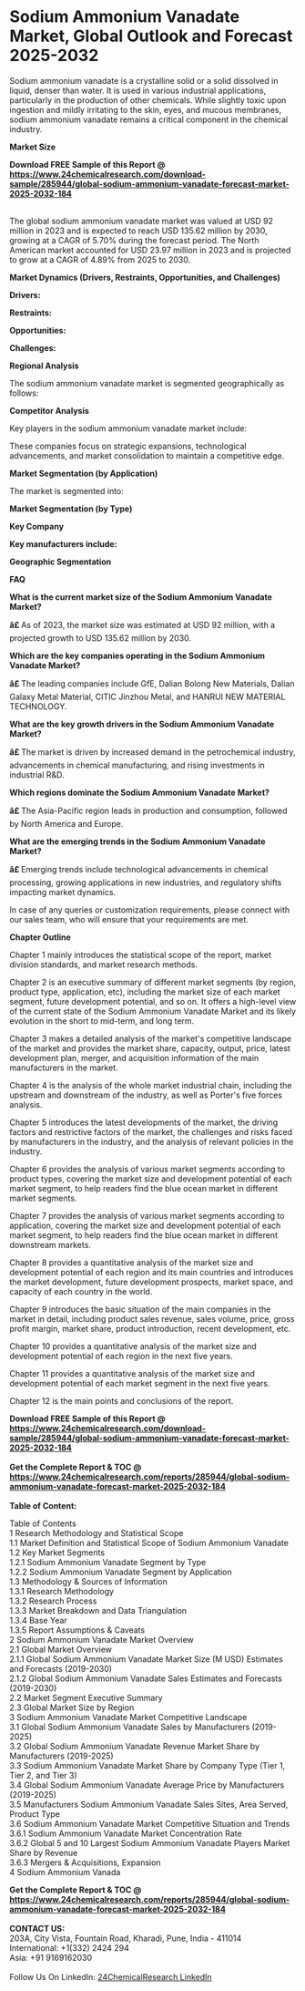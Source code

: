 <h1>Sodium Ammonium Vanadate Market, Global Outlook and Forecast 2025-2032</h1><p>Sodium ammonium vanadate is a crystalline solid or a solid dissolved in liquid, denser than water. It is used in various industrial applications, particularly in the production of other chemicals. While slightly toxic upon ingestion and mildly irritating to the skin, eyes, and mucous membranes, sodium ammonium vanadate remains a critical component in the chemical industry.</p><p>
<strong>Market Size</strong></p><p>
</p><div><b>Download FREE Sample of this Report @ 
            <a href="https://www.24chemicalresearch.com/download-sample/285944/global-sodium-ammonium-vanadate-forecast-market-2025-2032-184">
            https://www.24chemicalresearch.com/download-sample/285944/global-sodium-ammonium-vanadate-forecast-market-2025-2032-184</a></b></div><br><p>The global sodium ammonium vanadate market was valued at USD 92 million in 2023 and is expected to reach USD 135.62 million by 2030, growing at a CAGR of 5.70% during the forecast period. The North American market accounted for USD 23.97 million in 2023 and is projected to grow at a CAGR of 4.89% from 2025 to 2030.</p><p>
<strong>Market Dynamics (Drivers, Restraints, Opportunities, and Challenges)</strong></p><p>
<strong>Drivers:</strong></p><p>
</p><p>
<strong>Restraints:</strong></p><p>
</p><p>
<strong>Opportunities:</strong></p><p>
</p><p>
<strong>Challenges:</strong></p><p>
</p><p>
<strong>Regional Analysis</strong></p><p>
</p><p>The sodium ammonium vanadate market is segmented geographically as follows:</p><p>
</p><p>
<strong>Competitor Analysis</strong></p><p>
</p><p>Key players in the sodium ammonium vanadate market include:</p><p>
</p><p>
</p><p>These companies focus on strategic expansions, technological advancements, and market consolidation to maintain a competitive edge.</p><p>
<strong>Market Segmentation (by Application)</strong></p><p>
</p><p>The market is segmented into:</p><p>
</p><p>
<strong>Market Segmentation (by Type)</strong></p><p>
</p><p>
<strong>Key Company</strong></p><p>
</p><p><strong>Key manufacturers include:</strong></p><p>
</p><p>
<strong>Geographic Segmentation</strong></p><p>
</p><p>
<strong>FAQ </strong></p><p>
<strong>What is the current market size of the Sodium Ammonium Vanadate Market?</strong></p><p>
</p><p><strong>â£ </strong>As of 2023, the market size was estimated at USD 92 million, with a projected growth to USD 135.62 million by 2030.</p><p>
<strong>Which are the key companies operating in the Sodium Ammonium Vanadate Market?</strong></p><p>
</p><p><strong>â£ </strong>The leading companies include GfE, Dalian Bolong New Materials, Dalian Galaxy Metal Material, CITIC Jinzhou Metal, and HANRUI NEW MATERIAL TECHNOLOGY.</p><p>
<strong>What are the key growth drivers in the Sodium Ammonium Vanadate Market?</strong></p><p>
</p><p><strong>â£ </strong>The market is driven by increased demand in the petrochemical industry, advancements in chemical manufacturing, and rising investments in industrial R&amp;D.</p><p>
<strong>Which regions dominate the Sodium Ammonium Vanadate Market?</strong></p><p>
</p><p><strong>â£ </strong>The Asia-Pacific region leads in production and consumption, followed by North America and Europe.</p><p>
<strong>What are the emerging trends in the Sodium Ammonium Vanadate Market?</strong></p><p>
</p><p><strong>â£ </strong>Emerging trends include technological advancements in chemical processing, growing applications in new industries, and regulatory shifts impacting market dynamics.</p><p>
</p><p>
</p><p>
In case of any queries or customization requirements, please connect with our sales team, who will ensure that your requirements are met.</p><p>
<strong>Chapter Outline</strong></p><p>
Chapter 1 mainly introduces the statistical scope of the report, market division standards, and market research methods.</p><p>
Chapter 2 is an executive summary of different market segments (by region, product type, application, etc), including the market size of each market segment, future development potential, and so on. It offers a high-level view of the current state of the Sodium Ammonium Vanadate Market and its likely evolution in the short to mid-term, and long term.</p><p>
Chapter 3 makes a detailed analysis of the market's competitive landscape of the market and provides the market share, capacity, output, price, latest development plan, merger, and acquisition information of the main manufacturers in the market.</p><p>
Chapter 4 is the analysis of the whole market industrial chain, including the upstream and downstream of the industry, as well as Porter's five forces analysis.</p><p>
Chapter 5 introduces the latest developments of the market, the driving factors and restrictive factors of the market, the challenges and risks faced by manufacturers in the industry, and the analysis of relevant policies in the industry.</p><p>
Chapter 6 provides the analysis of various market segments according to product types, covering the market size and development potential of each market segment, to help readers find the blue ocean market in different market segments.</p><p>
Chapter 7 provides the analysis of various market segments according to application, covering the market size and development potential of each market segment, to help readers find the blue ocean market in different downstream markets.</p><p>
Chapter 8 provides a quantitative analysis of the market size and development potential of each region and its main countries and introduces the market development, future development prospects, market space, and capacity of each country in the world.</p><p>
Chapter 9 introduces the basic situation of the main companies in the market in detail, including product sales revenue, sales volume, price, gross profit margin, market share, product introduction, recent development, etc.</p><p>
Chapter 10 provides a quantitative analysis of the market size and development potential of each region in the next five years.</p><p>
Chapter 11 provides a quantitative analysis of the market size and development potential of each market segment in the next five years.</p><p>
Chapter 12 is the main points and conclusions of the report.</p><div><b>Download FREE Sample of this Report @ 
            <a href="https://www.24chemicalresearch.com/download-sample/285944/global-sodium-ammonium-vanadate-forecast-market-2025-2032-184">
            https://www.24chemicalresearch.com/download-sample/285944/global-sodium-ammonium-vanadate-forecast-market-2025-2032-184</a></b></div><br><div><b>Get the Complete Report & TOC @ 
            <a href="https://www.24chemicalresearch.com/reports/285944/global-sodium-ammonium-vanadate-forecast-market-2025-2032-184">
            https://www.24chemicalresearch.com/reports/285944/global-sodium-ammonium-vanadate-forecast-market-2025-2032-184</a></b></div><br>
            <b>Table of Content:</b><p>Table of Contents<br />
1 Research Methodology and Statistical Scope<br />
1.1 Market Definition and Statistical Scope of Sodium Ammonium Vanadate<br />
1.2 Key Market Segments<br />
1.2.1 Sodium Ammonium Vanadate Segment by Type<br />
1.2.2 Sodium Ammonium Vanadate Segment by Application<br />
1.3 Methodology & Sources of Information<br />
1.3.1 Research Methodology<br />
1.3.2 Research Process<br />
1.3.3 Market Breakdown and Data Triangulation<br />
1.3.4 Base Year<br />
1.3.5 Report Assumptions & Caveats<br />
2 Sodium Ammonium Vanadate Market Overview<br />
2.1 Global Market Overview<br />
2.1.1 Global Sodium Ammonium Vanadate Market Size (M USD) Estimates and Forecasts (2019-2030)<br />
2.1.2 Global Sodium Ammonium Vanadate Sales Estimates and Forecasts (2019-2030)<br />
2.2 Market Segment Executive Summary<br />
2.3 Global Market Size by Region<br />
3 Sodium Ammonium Vanadate Market Competitive Landscape<br />
3.1 Global Sodium Ammonium Vanadate Sales by Manufacturers (2019-2025)<br />
3.2 Global Sodium Ammonium Vanadate Revenue Market Share by Manufacturers (2019-2025)<br />
3.3 Sodium Ammonium Vanadate Market Share by Company Type (Tier 1, Tier 2, and Tier 3)<br />
3.4 Global Sodium Ammonium Vanadate Average Price by Manufacturers (2019-2025)<br />
3.5 Manufacturers Sodium Ammonium Vanadate Sales Sites, Area Served, Product Type<br />
3.6 Sodium Ammonium Vanadate Market Competitive Situation and Trends<br />
3.6.1 Sodium Ammonium Vanadate Market Concentration Rate<br />
3.6.2 Global 5 and 10 Largest Sodium Ammonium Vanadate Players Market Share by Revenue<br />
3.6.3 Mergers & Acquisitions, Expansion<br />
4 Sodium Ammonium Vanada</p><div><b>Get the Complete Report & TOC @ 
            <a href="https://www.24chemicalresearch.com/reports/285944/global-sodium-ammonium-vanadate-forecast-market-2025-2032-184">
            https://www.24chemicalresearch.com/reports/285944/global-sodium-ammonium-vanadate-forecast-market-2025-2032-184</a></b></div><br><b>CONTACT US:</b><br>
            203A, City Vista, Fountain Road, Kharadi, Pune, India - 411014<br>
            International: +1(332) 2424 294<br>
            Asia: +91 9169162030 <br><br>
            Follow Us On LinkedIn: <a href="https://www.linkedin.com/company/24chemicalresearch/">24ChemicalResearch LinkedIn</a>